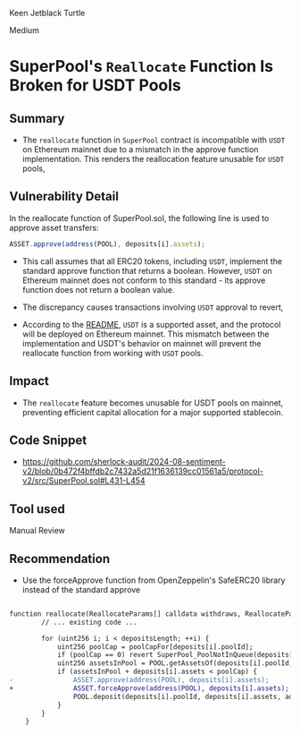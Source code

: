 Keen Jetblack Turtle

Medium

# SuperPool's `Reallocate` Function Is Broken for USDT Pools

## Summary
- The `reallocate` function in `SuperPool` contract  is incompatible with `USDT` on Ethereum mainnet due to a mismatch in the approve function implementation. This renders the reallocation feature unusable for `USDT` pools, 
## Vulnerability Detail
In the reallocate function of SuperPool.sol, the following line is used to approve asset transfers:
```js
ASSET.approve(address(POOL), deposits[i].assets);
```

- This call assumes that all ERC20 tokens, including `USDT`, implement the standard approve function that returns a boolean. However, `USDT` on Ethereum mainnet does not conform to this standard - its approve function does not return a boolean value.

- The discrepancy causes transactions involving `USDT` approval to revert, 
- According to the [README](https://github.com/sherlock-audit/2024-08-sentiment-v2/tree/main?tab=readme-ov-file#q-if-you-are-integrating-tokens-are-you-allowing-only-whitelisted-tokens-to-work-with-the-codebase-or-any-complying-with-the-standard-are-they-assumed-to-have-certain-properties-eg-be-non-reentrant-are-there-any-types-of-weird-tokens-you-want-to-integrate), `USDT` is a supported asset, and the protocol will be deployed on Ethereum mainnet. This mismatch between the implementation and USDT's behavior on mainnet will prevent the reallocate function from working with `USDT` pools.
## Impact
- The `reallocate` feature becomes unusable for USDT pools on mainnet, preventing efficient capital allocation for a major supported stablecoin.
## Code Snippet
- https://github.com/sherlock-audit/2024-08-sentiment-v2/blob/0b472f4bffdb2c7432a5d21f1636139cc01561a5/protocol-v2/src/SuperPool.sol#L431-L454
## Tool used

Manual Review

## Recommendation
- Use the forceApprove function from OpenZeppelin's SafeERC20 library instead of the standard approve
```diff

function reallocate(ReallocateParams[] calldata withdraws, ReallocateParams[] calldata deposits) external {
        // ... existing code ...

        for (uint256 i; i < depositsLength; ++i) {
            uint256 poolCap = poolCapFor[deposits[i].poolId];
            if (poolCap == 0) revert SuperPool_PoolNotInQueue(deposits[i].poolId);
            uint256 assetsInPool = POOL.getAssetsOf(deposits[i].poolId, address(this));
            if (assetsInPool + deposits[i].assets < poolCap) {
-               ASSET.approve(address(POOL), deposits[i].assets);
+               ASSET.forceApprove(address(POOL), deposits[i].assets);
                POOL.deposit(deposits[i].poolId, deposits[i].assets, address(this));
            }
        }
    }

```